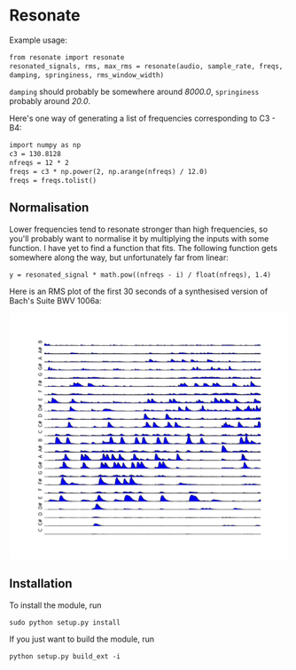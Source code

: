 Resonate
========

Example usage:

    from resonate import resonate
    resonated_signals, rms, max_rms = resonate(audio, sample_rate, freqs, damping, springiness, rms_window_width)

`damping` should probably be somewhere around _8000.0_, `springiness` probably around _20.0_.

Here's one way of generating a list of frequencies corresponding to C3 - B4:

    import numpy as np
    c3 = 130.8128
    nfreqs = 12 * 2
    freqs = c3 * np.power(2, np.arange(nfreqs) / 12.0)
    freqs = freqs.tolist()
    
Normalisation
-------------

Lower frequencies tend to resonate stronger than high frequencies, so you'll probably want to normalise it by
multiplying the inputs with some function. I have yet to find a function that fits. The following function gets
somewhere along the way, but unfortunately far from linear:

    y = resonated_signal * math.pow((nfreqs - i) / float(nfreqs), 1.4)

Here is an RMS plot of the first 30 seconds of a synthesised version of Bach's Suite BWV 1006a:

![Example RMS plot](https://github.com/andreasjansson/resonate/raw/master/example_rms_plot.png)

Installation
------------

To install the module, run

    sudo python setup.py install
    
If you just want to build the module, run

    python setup.py build_ext -i

